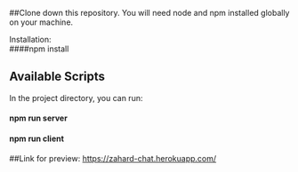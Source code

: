 ##Clone down this repository. You will need node and npm installed globally on your machine.

Installation:  
####npm install  

## Available Scripts  

In the project directory, you can run:  

#### npm run server  
#### npm run client  

##Link for preview: 
https://zahard-chat.herokuapp.com/  


